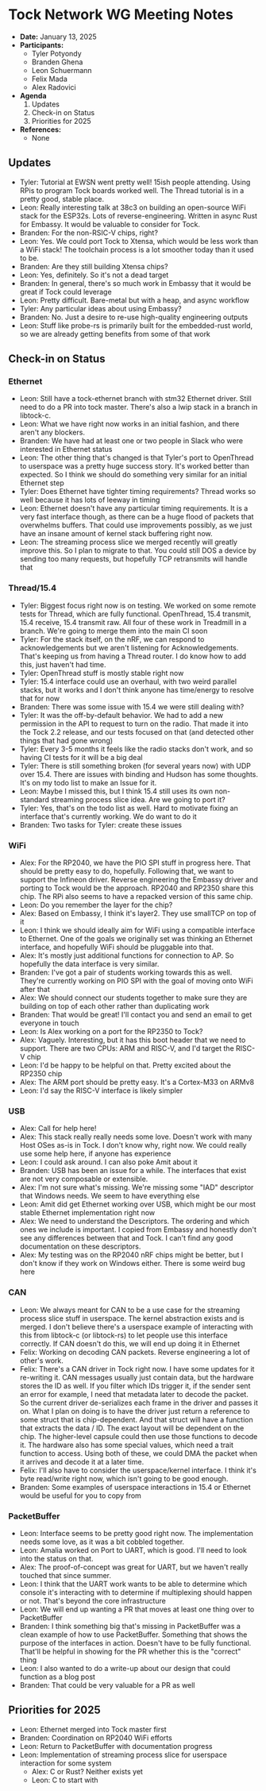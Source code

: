 # Tock Network WG Meeting Notes

- **Date:** January 13, 2025
- **Participants:**
    - Tyler Potyondy
    - Branden Ghena
    - Leon Schuermann
    - Felix Mada
    - Alex Radovici
- **Agenda**
    1. Updates
    2. Check-in on Status
    3. Priorities for 2025
- **References:**
    - None


## Updates
 * Tyler: Tutorial at EWSN went pretty well! 15ish people attending. Using RPis to program Tock boards worked well. The Thread tutorial is in a pretty good, stable place.
 * Leon: Really interesting talk at 38c3 on building an open-source WiFi stack for the ESP32s. Lots of reverse-engineering. Written in async Rust for Embassy. It would be valuable to consider for Tock.
 * Branden: For the non-RSIC-V chips, right?
 * Leon: Yes. We could port Tock to Xtensa, which would be less work than a WiFi stack! The toolchain process is a lot smoother today than it used to be.
 * Branden: Are they still building Xtensa chips?
 * Leon: Yes, definitely. So it's not a dead target
 * Branden: In general, there's so much work in Embassy that it would be great if Tock could leverage
 * Leon: Pretty difficult. Bare-metal but with a heap, and async workflow
 * Tyler: Any particular ideas about using Embassy?
 * Branden: No. Just a desire to re-use high-quality engineering outputs
 * Leon: Stuff like probe-rs is primarily built for the embedded-rust world, so we are already getting benefits from some of that work


## Check-in on Status
### Ethernet
 * Leon: Still have a tock-ethernet branch with stm32 Ethernet driver. Still need to do a PR into tock master. There's also a lwip stack in a branch in libtock-c.
 * Leon: What we have right now works in an initial fashion, and there aren't any blockers.
 * Branden: We have had at least one or two people in Slack who were interested in Ethernet status
 * Leon: The other thing that's changed is that Tyler's port to OpenThread to userspace was a pretty huge success story. It's worked better than expected. So I think we should do something very similar for an initial Ethernet step
 * Tyler: Does Ethernet have tighter timing requirements? Thread works so well because it has lots of leeway in timing
 * Leon: Ethernet doesn't have any particular timing requirements. It is a very fast interface though, as there can be a huge flood of packets that overwhelms buffers. That could use improvements possibly, as we just have an insane amount of kernel stack buffering right now.
 * Leon: The streaming process slice we merged recently will greatly improve this. So I plan to migrate to that. You could still DOS a device by sending too many requests, but hopefully TCP retransmits will handle that
### Thread/15.4
 * Tyler: Biggest focus right now is on testing. We worked on some remote tests for Thread, which are fully functional. OpenThread, 15.4 transmit, 15.4 receive, 15.4 transmit raw. All four of these work in Treadmill in a branch. We're going to merge them into the main CI soon
 * Tyler: For the stack itself, on the nRF, we can respond to acknowledgements but we aren't listening for Acknowledgements. That's keeping us from having a Thread router. I do know how to add this, just haven't had time.
 * Tyler: OpenThread stuff is mostly stable right now
 * Tyler: 15.4 interface could use an overhaul, with two weird parallel stacks, but it works and I don't think anyone has time/energy to resolve that for now
 * Branden: There was some issue with 15.4 we were still dealing with?
 * Tyler: It was the off-by-default behavior. We had to add a new permission in the API to request to turn on the radio. That made it into the Tock 2.2 release, and our tests focused on that (and detected other things that had gone wrong)
 * Tyler: Every 3-5 months it feels like the radio stacks don't work, and so having CI tests for it will be a big deal
 * Tyler: There is still something broken (for several years now) with UDP over 15.4. There are issues with binding and Hudson has some thoughts. It's on my todo list to make an Issue for it.
 * Leon: Maybe I missed this, but I think 15.4 still uses its own non-standard streaming process slice idea. Are we going to port it?
 * Tyler: Yes, that's on the todo list as well. Hard to motivate fixing an interface that's currently working. We do want to do it
 * Branden: Two tasks for Tyler: create these issues
### WiFi
 * Alex: For the RP2040, we have the PIO SPI stuff in progress here. That should be pretty easy to do, hopefully. Following that, we want to support the Infineon driver. Reverse engineering the Embassy driver and porting to Tock would be the approach. RP2040 and RP2350 share this chip. The RPi also seems to have a repacked version of this same chip.
 * Leon: Do you remember the layer for the chip?
 * Alex: Based on Embassy, I think it's layer2. They use smallTCP on top of it
 * Leon: I think we should ideally aim for WiFi using a compatible interface to Ethernet. One of the goals we originally set was thinking an Ethernet interface, and hopefully WiFi should be pluggable into that.
 * Alex: It's mostly just additional functions for connection to AP. So hopefully the data interface is very similar.
 * Branden: I've got a pair of students working towards this as well. They're currently working on PIO SPI with the goal of moving onto WiFi after that
 * Alex: We should connect our students together to make sure they are building on top of each other rather than duplicating work
 * Branden: That would be great! I'll contact you and send an email to get everyone in touch
 * Leon: Is Alex working on a port for the RP2350 to Tock?
 * Alex: Vaguely. Interesting, but it has this boot header that we need to support. There are two CPUs: ARM and RISC-V, and I'd target the RISC-V chip
 * Leon: I'd be happy to be helpful on that. Pretty excited about the RP2350 chip
 * Alex: The ARM port should be pretty easy. It's a Cortex-M33 on ARMv8
 * Leon: I'd say the RISC-V interface is likely simpler
### USB
 * Alex: Call for help here!
 * Alex: This stack really really needs some love. Doesn't work with many Host OSes as-is in Tock. I don't know why, right now. We could really use some help here, if anyone has experience
 * Leon: I could ask around. I can also poke Amit about it
 * Branden: USB has been an issue for a while. The interfaces that exist are not very composable or extensible.
 * Alex: I'm not sure what's missing. We're missing some "IAD" descriptor that Windows needs. We seem to have everything else
 * Leon: Amit did get Ethernet working over USB, which might be our most stable Ethernet implementation right now
 * Alex: We need to understand the Descriptors. The ordering and which ones we include is important. I copied from Embassy and honestly don't see any differences between that and Tock. I can't find any good documentation on these descriptors.
 * Alex: My testing was on the RP2040 nRF chips might be better, but I don't know if they work on Windows either. There is some weird bug here
### CAN
 * Leon: We always meant for CAN to be a use case for the streaming process slice stuff in userspace. The kernel abstraction exists and is merged. I don't believe there's a userspace example of interacting with this from libtock-c (or libtock-rs) to let people use this interface correctly. If CAN doesn't do this, we will end up doing it in Ethernet
 * Felix: Working on decoding CAN packets. Reverse engineering a lot of other's work.
 * Felix: There's a CAN driver in Tock right now. I have some updates for it re-writing it. CAN messages usually just contain data, but the hardware stores the ID as well. If you filter which IDs trigger it, if the sender sent an error for example, I need that metadata later to decode the packet. So the current driver de-serializes each frame in the driver and passes it on. What I plan on doing is to have the driver just return a reference to some struct that is chip-dependent. And that struct will have a function that extracts the data / ID. The exact layout will be dependent on the chip. The higher-level capsule could then use those functions to decode it. The hardware also has some special values, which need a trait function to access. Using both of these, we could DMA the packet when it arrives and decode it at a later time.
 * Felix: I'll also have to consider the userspace/kernel interface. I think it's byte read/write right now, which isn't going to be good enough.
 * Branden: Some examples of userspace interactions in 15.4 or Ethernet would be useful for you to copy from
### PacketBuffer
 * Leon: Interface seems to be pretty good right now. The implementation needs some love, as it was a bit cobbled together. 
 * Leon: Amalia worked on Port to UART, which is good. I'll need to look into the status on that.
 * Alex: The proof-of-concept was great for UART, but we haven't really touched that since summer.
 * Leon: I think that the UART work wants to be able to determine which console it's interacting with to determine if multiplexing should happen or not. That's beyond the core infrastructure
 * Leon: We will end up wanting a PR that moves at least one thing over to PacketBuffer
 * Branden: I think something big that's missing in PacketBuffer was a clean example of how to use PacketBuffer. Something that shows the purpose of the interfaces in action. Doesn't have to be fully functional. That'll be helpful in showing for the PR whether this is the "correct" thing
 * Leon: I also wanted to do a write-up about our design that could function as a blog post
 * Branden: That could be very valuable for a PR as well


## Priorities for 2025
 * Leon: Ethernet merged into Tock master first
 * Branden: Coordination on RP2040 WiFi efforts
 * Leon: Return to PacketBuffer with documentation progress
 * Leon: Implementation of streaming process slice for userspace interaction for some system
    * Alex: C or Rust? Neither exists yet
    * Leon: C to start with
 
